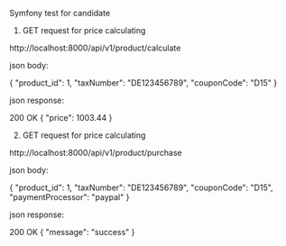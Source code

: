 Symfony test for candidate

1. GET request for price calculating

http://localhost:8000/api/v1/product/calculate

json body:

{
    "product_id": 1,
    "taxNumber": "DE123456789",
    "couponCode": "D15"
}

json response:

200 OK
{
    "price": 1003.44
}

2. GET request for price calculating

http://localhost:8000/api/v1/product/purchase

json body:

{
    "product_id": 1,
    "taxNumber": "DE123456789",
    "couponCode": "D15",
    "paymentProcessor": "paypal"
}

json response:

200 OK
{
    "message": "success"
}
